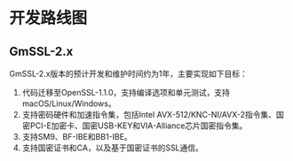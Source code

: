 # 开发路线图

## GmSSL-2.x

GmSSL-2.x版本的预计开发和维护时间约为1年，主要实现如下目标：

1. 代码迁移至OpenSSL-1.1.0，支持编译选项和单元测试，支持macOS/Linux/Windows。
2. 支持密码硬件和加速指令集，包括Intel AVX-512/KNC-NI/AVX-2指令集、国密PCI-E加密卡、国密USB-KEY和VIA-Alliance芯片国密指令集。
3. 支持SM9、BF-IBE和BB1-IBE。
4. 支持国密证书和CA，以及基于国密证书的SSL通信。

